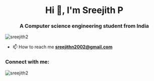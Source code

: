 <h1 align="center">Hi 👋, I'm Sreejith P</h1>
<h3 align="center">A Computer science engineering student from India</h3>

<p align="left"> <img src="https://komarev.com/ghpvc/?username=sreejith2&label=Profile%20views&color=0e75b6&style=flat" alt="sreejith2" /> </p>


- 📫 How to reach me **sreejithn2002@gmail.com**

<h3 align="left">Connect with me:</h3>
<p align="left">
</p>

<p><img align="center" src="https://github-readme-stats.vercel.app/api/top-langs?username=sreejith2&show_icons=true&locale=en&layout=compact" alt="sreejith2" /></p>
